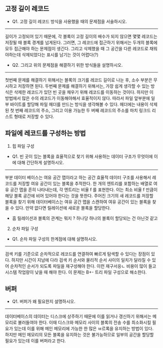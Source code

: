 ## 고정 길이 레코드
* Q1. 고정 길이 레코드 방식을 사용했을 때의 문제점을 서술하시오.
---
길이가 고정되어 있기 때문에, 각 블록이 고정 길이의 배수가 되지 않으면 몇몇 레코드는 저장될 때 블록 경계를 넘게된다. 그러면, 그 레코드에 접근하기 위해서는 두개의 블록에 모두 접근해야 하는 문제점이 생긴다. 그리고 삭제했을 때 그 공간을 다른 레코드로 채워야하는데 삭제되었다는 표시를 남기는 것이 어렵다(?)
* Q2. 그리고 위의 문제점을 해결하기 위한 방식들을 설명하시오.
---
첫번째 문제를 해결하기 위해서는 블록의 크기를 레코드 길이로 나눈 후, 소수 부분은 무시하고 저장하면 된다. 두번째 문제를 해결하기 위해서는, 가장 쉽게 생각할 수 있는 방식은 삭제한 레코드가 있던 빈 곳을 채우기 위해 레코드를 이동하는 것이다. 하지만 이 방법에서 많은 수의 레코드가 이동해야해서 효율적이지 않다. 따라서 파일 앞부분에 일부 바이트를 할당해 파일 헤더를 만드는 방식을 생각해볼 수 있다. 헤더에는 내용이 삭제된 첫 번째 레코드의 주소, 그리고 이용 가능한 두 버째 레코드의 주소를 마치 링크드 리스트 형태로 저장할 수 있다.

## 파일에 레코드를 구성하는 방법
1. 힙 파일 구성
* Q1. 빈 곳이 있는 블록을 효율적으로 찾기 위해 사용하는 데이터 구조가 무엇이에 이에 대해 간단하게 설명하시오.
---
부분 데이터 베이스는 여유 공간 맵이라고 하는 공간 효율적 데이터 구조를 사용해서 레코드를 저장할 여유 공간이 있는 블록을 추적한다. 한 개의 엔트리를 포함하는 배열로 여유 공간 맵을 흔히 나타내는데, 각 엔트리는 비율 f 를 표현한다. 이는 최소 비율 f 만큼이 해당 블록 공간에 비어 있어야 한다는 것을 뜻한다. 주어진 크기의 새 레코드를 저장할 블록을 찾기 위해 데이터베이스는 여유 공간 맵을 스캔하여 여유 공간이 있는 블록을 찾을 수 있다. 만약 없다면 릴레이션에 새로운 블록을 할당한다.
* 흠 릴레이션과 블록의 관계는 뭐지 ? 하나당 하나의 블록이 할당되는 건 아닌것 같고

2. 순차 파일 구성
* Q1. 순차 파일 구성의 한계점에 대해 설명하시오.
---
검색 키를 기준으로 순차적으로 레코드를 연결하여 빠르게 탐색할 수 있다는 장점이 있다. 하지만 시간이 지남에 다라 검색 키 순서와 물리적 순서 사이의 일치가 달라질 수 있어 순차적인 순서가 되도록 파일을 재구성해야 한다. 이런 재구서응ㄴ 비용이 많이 들고 시스템 작업량이 낮을 때 해야 한다. 이 문제는 B+- 트리 파일 구성으로 해소한다.

## 버퍼
* Q1. 버퍼가 왜 필요한지 설명하시오.
---
데이터베이스의 데이터는 디스크에 상주하기 때문에 이를 읽거나 갱신하기 위해서는 메모리로 불러들여야 한다. 이때 디스크와 메모리 사이의 블록의 전송 수를 최소화시킬 필요가 있는데 이를 위해 메인 메모리에 가능한 한 많은 ㅂ르록을 유지하는 방법이 있다. 하지만 메인 메모리의 모든 블록을 유지하는 것은 불가능하므로 일부의 공간을 할당할 필요가 있는데 이를 버퍼라고 한다.